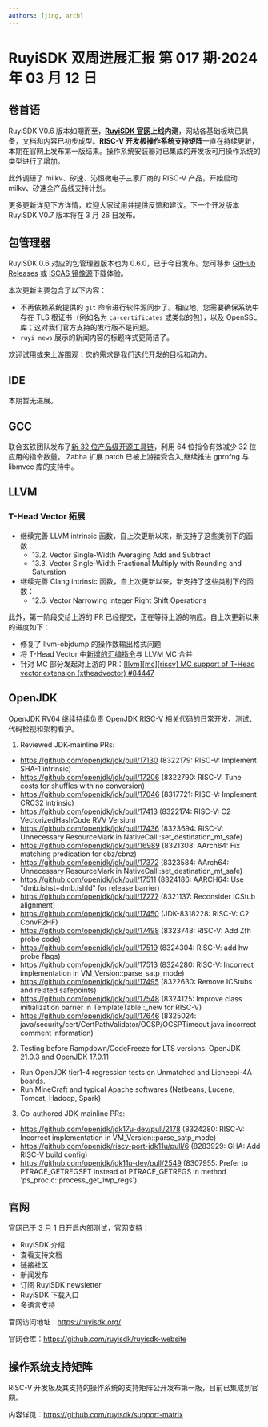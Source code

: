 ```yaml
---
authors: [jing, arch]
---
```


# RuyiSDK 双周进展汇报 第 017 期·2024 年 03 月 12 日

## 卷首语

RuyiSDK V0.6 版本如期而至，**[RuyiSDK 官网](https://ruyisdk.org/)上线内测**，网站各基础板块已具备，文档和内容已初步成型。**RISC-V 开发板操作系统支持矩阵**一直在持续更新，本期在官网上发布第一版结果。操作系统安装器对已集成的开发板可用操作系统的类型进行了增加。

此外调研了 milkv、矽速、沁恒微电子三家厂商的 RISC-V 产品，开始启动 milkv、矽速全产品线支持计划。

更多更新详见下方详情，欢迎大家试用并提供反馈和建议。下一个开发版本 RuyiSDK V0.7 版本将在 3 月 26 日发布。

## 包管理器

RuyiSDK 0.6 对应的包管理器版本也为 0.6.0，已于今日发布。您可移步
[GitHub Releases][GitHub Releases] 或 [ISCAS 镜像源][iscas]下载体验。

本次更新主要包含了以下内容：

- 不再依赖系统提供的 `git` 命令进行软件源同步了。相应地，您需要确保系统中存在
  TLS 根证书（例如名为 `ca-certificates` 或类似的包），以及 OpenSSL
  库；这对我们官方支持的发行版不是问题。
- `ruyi news` 展示的新闻内容的标题样式更简洁了。

欢迎试用或来上游围观；您的需求是我们迭代开发的目标和动力。

## IDE

本期暂无进展。

## GCC

联合玄铁团队发布了[新 32 位产品级开源工具链](https://mp.weixin.qq.com/s/argIGP4_rUKDm9IRIB-YTg)，利用 64 位指令有效减少 32 位应用的指令数量。
Zabha 扩展 patch 已被上游接受合入,继续推进 gprofng 与 libmvec 库的支持中。

## LLVM

### T-Head Vector 拓展

- 继续完善 LLVM intrinsic 函数，自上次更新以来，新支持了这些类别下的函数：
  - 13.2. Vector Single-Width Averaging Add and Subtract
  - 13.3. Vector Single-Width Fractional Multiply with Rounding and Saturation
- 继续完善 Clang intrinsic 函数，自上次更新以来，新支持了这些类别下的函数：
  - 12.6. Vector Narrowing Integer Right Shift Operations

此外，第一阶段交给上游的 PR 已经提交，正在等待上游的响应。自上次更新以来的进度如下：

- 修复了 llvm-objdump 的操作数输出格式问题
- 将 T-Head Vector 中[新增的汇编指令](https://github.com/T-head-Semi/thead-extension-spec/blob/master/xtheadvector.adoc)与 LLVM MC 合并
- 针对 MC 部分发起对上游的 PR：[[llvm][mc][riscv] MC support of T-Head vector extension (xtheadvector) #84447](https://github.com/llvm/llvm-project/pull/84447)

## OpenJDK

OpenJDK RV64 继续持续负责 OpenJDK RISC-V 相关代码的日常开发、测试、代码检视和架构看护。

1. Reviewed JDK-mainline PRs:

- https://github.com/openjdk/jdk/pull/17130 (8322179: RISC-V: Implement SHA-1 intrinsic)
- https://github.com/openjdk/jdk/pull/17206 (8322790: RISC-V: Tune costs for shuffles with no conversion)
- https://github.com/openjdk/jdk/pull/17046 (8317721: RISC-V: Implement CRC32 intrinsic)
- https://github.com/openjdk/jdk/pull/17413 (8322174: RISC-V: C2 VectorizedHashCode RVV Version)
- https://github.com/openjdk/jdk/pull/17436 (8323694: RISC-V: Unnecessary ResourceMark in NativeCall::set_destination_mt_safe)
- https://github.com/openjdk/jdk/pull/16989 (8321308: AArch64: Fix matching predication for cbz/cbnz)
- https://github.com/openjdk/jdk/pull/17372 (8323584: AArch64: Unnecessary ResourceMark in NativeCall::set_destination_mt_safe)
- https://github.com/openjdk/jdk/pull/17511 (8324186: AARCH64: Use "dmb.ishst+dmb.ishld" for release barrier)
- https://github.com/openjdk/jdk/pull/17277 (8321137: Reconsider ICStub alignment)
- https://github.com/openjdk/jdk/pull/17450 (JDK-8318228: RISC-V: C2 ConvF2HF)
- https://github.com/openjdk/jdk/pull/17498 (8323748: RISC-V: Add Zfh probe code)
- https://github.com/openjdk/jdk/pull/17519 (8324304: RISC-V: add hw probe flags)
- https://github.com/openjdk/jdk/pull/17513 (8324280: RISC-V: Incorrect implementation in VM_Version::parse_satp_mode)
- https://github.com/openjdk/jdk/pull/17495 (8322630: Remove ICStubs and related safepoints)
- https://github.com/openjdk/jdk/pull/17548 (8324125: Improve class initialization barrier in TemplateTable::\_new for RISC-V)
- https://github.com/openjdk/jdk/pull/17646 (8325024: java/security/cert/CertPathValidator/OCSP/OCSPTimeout.java incorrect comment information)

2. Testing before Rampdown/CodeFreeze for LTS versions: OpenJDK 21.0.3 and OpenJDK 17.0.11

- Run OpenJDK tier1-4 regression tests on Unmatched and Licheepi-4A boards.
- Run MineCraft and typical Apache softwares (Netbeans, Lucene, Tomcat, Hadoop, Spark)

3. Co-authored JDK-mainline PRs:

- https://github.com/openjdk/jdk17u-dev/pull/2178 (8324280: RISC-V: Incorrect implementation in VM_Version::parse_satp_mode)
- https://github.com/openjdk/riscv-port-jdk11u/pull/6 (8283929: GHA: Add RISC-V build config)
- https://github.com/openjdk/jdk11u-dev/pull/2549 (8307955: Prefer to PTRACE_GETREGSET instead of PTRACE_GETREGS in method 'ps_proc.c::process_get_lwp_regs')

## 官网

官网已于 3 月 1 日开启内部测试，官网支持：

- RuyiSDK 介绍
- 查看支持文档
- 链接社区
- 新闻发布
- 订阅 RuyiSDK newsletter
- RuyiSDK 下载入口
- 多语言支持

官网访问地址：https://ruyisdk.org/

官网仓库：https://github.com/ruyisdk/ruyisdk-website

## 操作系统支持矩阵

RISC-V 开发板及其支持的操作系统的支持矩阵公开发布第一版，目前已集成到官网。

内容详见：https://github.com/ruyisdk/support-matrix

[GitHub Releases]: https://github.com/ruyisdk/ruyi/releases/tag/0.6.0
[iscas]: https://mirror.iscas.ac.cn/ruyisdk/ruyi/releases/0.6.0/
